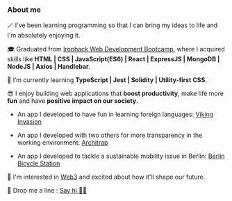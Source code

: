 

### About me

🪄  I've been learning programming so that I can bring my ideas to life and I'm absolutely enjoying it. 

🎓  Graduated from [Ironhack Web Development Bootcamp](https://www.ironhack.com/en/web-development), where I acquired skills like **HTML | CSS | JavaScript(ES6) | React | ExpressJS | MongoDB | NodeJS | Axios | Handlebar**.

🌱  I’m currently learning **TypeScript | Jest | Solidity | Utility-first CSS**. 

😎  I enjoy building web applications that **boost productivity**, make life more **fun** and have **positive impact on our society**. 

   - An app I developed to have fun in learning foreign languages: [Viking Invasion](https://github.com/tkyngw/viking-invasion)
     
   - An app I developed with two others for more transparency in the working environment: [Architrap](https://github.com/tkyngw/architrap)
     
   - An app I developed to tackle a sustainable mobility issue in Berlin: [Berlin Bicycle Station](https://github.com/tkyngw/berlin-bicycle-parking)

👀  I'm interested in [Web3](https://ethereum.org/en/web3/) and excited about how it'll shape our future. 

💌  Drop me a line : [Say hi 👋🏼](mailto:takyoung.w@gmail.com)



<!---
tkyngw/tkyngw is a ✨ special ✨ repository because its `README.md` (this file) appears on your GitHub profile.
You can click the Preview link to take a look at your changes.
--->
